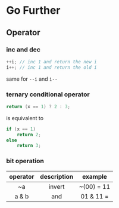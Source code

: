 # Go Further

## Operator

### inc and dec

```c
++i; // inc 1 and return the new i
i++; // inc 1 and return the old i
```

same for `--i` and `i--`

### ternary conditional operator

```c
return (x == 1) ? 2 : 3;
```

is equivalent to

```c
if (x == 1)
    return 2;
else
    return 3;
```

### bit operation

operator | description | example
:---: | :---: | :---:
 ~a  | invert | ~(00) = 11
a & b | and | 01 & 11 =  